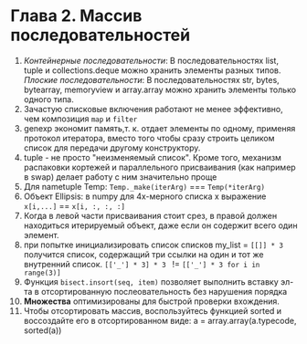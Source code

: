 # Глава 2. Массив последовательностей

1. _Контейнерные последовательности_:
 В последовательностях list, tuple и collections.deque можно хранить элементы разных типов.
_Плоские последовательности_:
 В последовательностях str, bytes, bytearray, memoryview и array.array можно хранить элементы только одного типа.
2. Зачастую списковые включения работают не менее эффективно, чем композиция `map` и `filter`
3. genexp экономит память,т. к. отдает элементы по одному, применяя протокол итератора, вместо того чтобы сразу строить целиком список для передачи другому конструктору.
4. tuple - не просто "неизменяемый список". Кроме того, механизм распаковки кортежей и параллельного присваивания (как например в swap) делает работу с ним значительно проще
5. Для nametuple Temp: `Temp._make(iterArg)` === `Temp(*iterArg)`
6. Объект Ellipsis: в numpy для 4х-мерного списка x выражение `x[i,...]` == `x[i, :, :, :]`
7. Когда в левой части присваивания стоит срез, в правой должен находиться
итерируемый объект, даже если он содержит всего один элемент.
8. при попытке инициализировать список списков my_list = `[[]] * 3 `получится список, содержащий три ссылки на один и тот же внутренний список. `[['_'] * 3] * 3 ` !=  `[['_'] * 3 for i in range(3)] `
9. Функция `bisect.insort(seq, item)` позволяет выполнить вставку эл-та в отсортированную послеовательность без нарушения порядка
10. **Множества** оптимизированы для быстрой проверки вхождения.
11. Чтобы отсортировать массив, воспользуйтесь функцией sorted и воссоздайте его в отсортированном виде:
 a = array.array(a.typecode, sorted(a))

